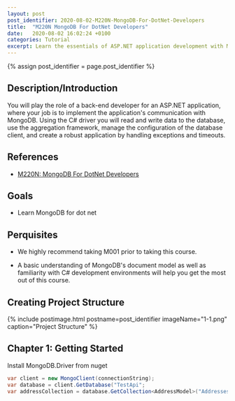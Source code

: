 ```yaml
---
layout: post
post_identifier: 2020-08-02-M220N-MongoDB-For-DotNet-Developers
title:  "M220N MongoDB For DotNet Developers"
date:   2020-08-02 16:02:24 +0100
categories: Tutorial
excerpt: Learn the essentials of ASP.NET application development with MongoDB.
---
```


{% assign post_identifier = page.post_identifier %}


## Description/Introduction
You will play the role of a back-end developer for an ASP.NET application, where your job is to implement the application's communication with MongoDB. Using the C# driver you will read and write data to the database, use the aggregation framework, manage the configuration of the database client, and create a robust application by handling exceptions and timeouts.

## References
* [M220N: MongoDB For DotNet Developers](https://university.mongodb.com/courses/M220N/about)

## Goals
* Learn MongoDB for dot net

## Perquisites
* We highly recommend taking M001 prior to taking this course.

* A basic understanding of MongoDB's document model as well as familiarity with C# development environments will help you get the most out of this course.

## Creating Project Structure

{% include postimage.html 
postname=post_identifier
imageName="1-1.png" 
caption="Project Structure" %}

## Chapter 1: Getting Started
Install MongoDB.Driver from nuget

```csharp
var client = new MongoClient(connectionString);
var database = client.GetDatabase("TestApi";
var addressCollection = database.GetCollection<AddressModel>("Addresses");
```
